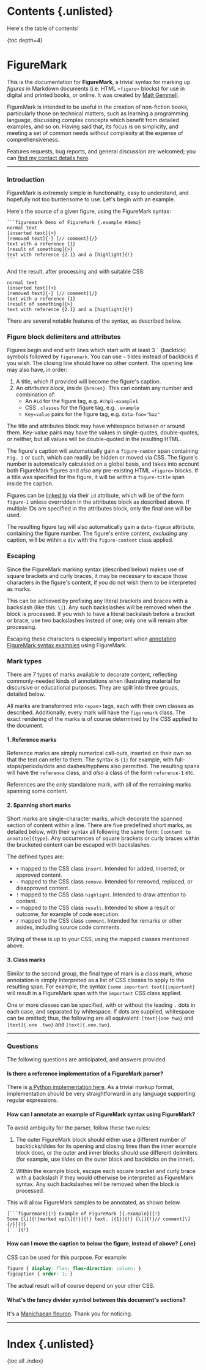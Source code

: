 # Contents	{.unlisted}

Here's the table of contents!

{toc depth=4}



# FigureMark

This is the documentation for **FigureMark**, a trivial syntax for marking up _figures_ in Markdown documents (i.e. HTML `<figure>` blocks) for use in digital and printed books, or online. It was created by [Matt Gemmell](https://mattgemmell.scot).

FigureMark is intended to be useful in the creation of non-fiction books, particularly those on technical matters, such as learning a programming language, discussing complex concepts which benefit from detailed examples, and so on. Having said that, its focus is on simplicity, and meeting a set of common needs without complexity at the expense of comprehensiveness.

Features requests, bug reports, and general discussion are welcomed; you can [find my contact details here](https://mattgemmell.scot/contact/).

---

### Introduction

FigureMark is extremely simple in functionality, easy to understand, and hopefully not too burdensome to use. Let's begin with an example.

Here's the source of a given figure, using the FigureMark syntax:

	```figuremark Demo of FigureMark {.example #demo}
	normal text
	[inserted text]{+}
	[removed text]{-} [// comment]{/}
	text with a reference {1}
	[result of something]{>}
	text with reference {2.1} and a [highlight]{!}
	```

And the result, after processing and with suitable CSS:

```figuremark Demo of FigureMark {.example #demo}
normal text
[inserted text]{+}
[removed text]{-} [// comment]{/}
text with a reference {1}
[result of something]{>}
text with reference {2.1} and a [highlight]{!}
```

There are several notable features of the syntax, as described below.

### Figure block delimiters and attributes

Figures begin and end with lines which start with at least 3 `` ` `` (backtick) symbols followed by `figuremark`. You can use `~` tildes instead of backticks if you wish. The closing line should have no other content. The opening line may also have, in order:

1. A title, which if provided will become the figure's caption.
2. An _attributes block_, inside `{braces}`. This can contain any number and combination of:
	- An `#id` for the figure tag, e.g. `#chp1-example1`
	- CSS `.classes` for the figure tag, e.g. `.example`
	- `Key=value` pairs for the figure tag, e.g. `data-foo="baz"`

The title and attributes block may have whitespace between or around them. Key-value pairs may have the values in single-quotes, double-quotes, or neither, but all values will be double-quoted in the resulting HTML.

The figure's caption will automatically gain a `figure-number` span containing `Fig. 1` or such, which can readily be hidden or moved via CSS. The figure's number is automatically calculated on a global basis, and takes into account both FigureMark figures and _also_ any pre-existing HTML `<figure>` blocks. If a title was specified for the figure, it will be within a `figure-title` span inside the caption.

Figures can be [linked to](#demo) via their `id` attribute, which will be of the form `figure-1` unless overridden in the attributes block as described above. If multiple IDs are specified in the attributes block, only the final one will be used.

The resulting figure tag will also automatically gain a `data-fignum` attribute, containing the figure number. The figure's entire content, _excluding_ any caption, will be within a `div` with the `figure-content` class applied.

### Escaping

Since the FigureMark marking syntax (described below) makes use of square brackets and curly braces, it may be necessary to escape those characters in the figure's content, if you do not wish them to be interpreted as marks.

This can be achieved by prefixing any literal brackets and braces with a backslash (like this: `\[`). Any such backslashes will be removed when the block is processed. If you wish to have a literal backslash before a bracket or brace, use two backslashes instead of one; only one will remain after processing.

Escaping these characters is especially important when [annotating FigureMark syntax examples](#inception) using FigureMark.

### Mark types

There are 7 types of marks available to decorate content, reflecting commonly-needed kinds of annotations when illustrating material for discursive or educational purposes. They are split into three groups, detailed below.

All marks are transformed into `<span>` tags, each with their own classes as described. Additionally, every mark will have the `figuremark` class. The exact rendering of the marks is of course determined by the CSS applied to the document.

#### 1. Reference marks

Reference marks are simply numerical call-outs, inserted on their own so that the text can refer to them. The syntax is `{1}` for example, with full-stops/periods/dots and dashes/hyphens also permitted. The resulting spans will have the `reference` class, and _also_ a class of the form `reference-1` etc.

References are the only standalone mark, with all of the remaining marks spanning some content.

#### 2. Spanning short marks

Short marks are single-character marks, which decorate the spanned section of content within a line. There are five predefined short marks, as detailed below, with their syntax all following the same form: `[content to annotate]{type}`. Any occurrences of square brackets or curly braces within the bracketed content can be escaped with backslashes.

The defined types are:

- `+` mapped to the CSS class `insert`. Intended for added, inserted, or approved content.
- `-` mapped to the CSS class `remove`. Intended for removed, replaced, or disapproved content.
- `!` mapped to the CSS class `highlight`. Intended to draw attention to content.
- `>` mapped to the CSS class `result`. Intended to show a result or outcome, for example of code execution.
- `/` mapped to the CSS class `comment`. Intended for remarks or other asides, including source code comments.

Styling of these is up to your CSS, using the mapped classes mentioned above.

#### 3. Class marks

Similar to the second group, the final type of mark is a class mark, whose annotation is simply interpreted as a list of CSS classes to apply to the resulting span. For example, the syntax `[some important text]{important}` will result in a FigureMark span with the `important` CSS class applied.

One or more classes can be specified, with or without the leading `.` dots in each case, and separated by whitespace. If dots are supplied, whitespace can be omitted; thus, the following are all equivalent: `[text]{one two}` and `[text]{.one .two}` and `[text]{.one.two}`.

---

### Questions

The following questions are anticipated, and answers provided.

#### Is there a reference implementation of a FigureMark parser?

There is [a Python implementation here](https://github.com/mattgemmell/pandoc-publish/blob/main/publish/figuremark/figuremark.py). As a trivial markup format, implementation should be very straightforward in any language supporting regular expressions.

#### How can I annotate an example of FigureMark syntax using FigureMark?

To avoid ambiguity for the parser, follow these two rules:

1. The outer FigureMark block should either use a different number of backticks/tildes for its opening and closing lines than the inner example block does, or the outer and inner blocks should use different delimiters (for example, use tildes on the outer block and backticks on the inner).

2. Within the example block, escape each square bracket and curly brace with a backslash if they would otherwise be interpreted as FigureMark syntax. Any such backslashes will be removed when the block is processed.

This will allow FigureMark samples to be annotated, as shown below.

~~~figuremark FigureMark Syntax {.example #inception}
[```figuremark]{!} Example of FigureMark [{.example}]{!}
Some [\[]{!}marked up[\]{!}]{!} text. [{1}]{!} [\[]{!}// comment[\]{/}]{!}
[```]{!}
~~~

#### How can I move the caption to below the figure, instead of above?		{.one}

CSS can be used for this purpose. For example:

```css
figure { display: flex; flex-direction: column; }
figcaption { order: 1; }
```

The actual result will of course depend on your other CSS.

#### What's the fancy divider symbol between this document's sections?

It's a [Manichaean fleuron](https://en.wikipedia.org/wiki/Manichaean_script). Thank you for noticing.

---

# Index	{.unlisted}

{toc all .index}
